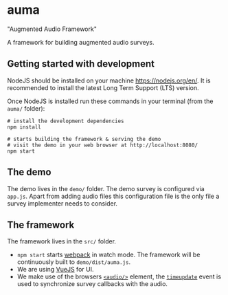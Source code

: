 # auma

"Augmented Audio Framework"

A framework for building augmented audio surveys.

## Getting started with development

NodeJS should be installed on your machine https://nodejs.org/en/. It is recommended to install the latest Long Term Support (LTS) version.

Once NodeJS is installed run these commands in your terminal (from the `auma/` folder):

```
# install the development dependencies
npm install

# starts building the framework & serving the demo
# visit the demo in your web browser at http://localhost:8080/
npm start
```

## The demo

The demo lives in the `demo/` folder. The demo survey is configured via `app.js`. Apart from adding audio files this configuration file is the only file a survey implementer needs to consider.

## The framework

The framework lives in the `src/` folder.

- `npm start` starts [webpack](https://webpack.js.org/) in watch mode. The framework will be continuously built to `demo/dist/auma.js`.
- We are using [VueJS](https://v3.vuejs.org/) for UI.
- We make use of the browsers [`<audio/>`](https://developer.mozilla.org/en-US/docs/Web/HTML/Element/audio) element, the [`timeupdate`](https://developer.mozilla.org/en-US/docs/Web/API/HTMLMediaElement/timeupdate_event) event is used to synchronize survey callbacks with the audio.
